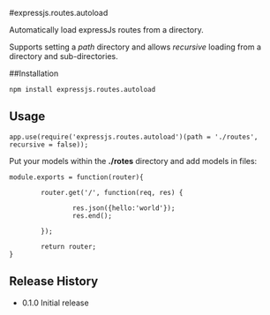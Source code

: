 #expressjs.routes.autoload

Automatically load expressJs routes from a directory.

Supports setting a *path* directory and allows *recursive* loading from a directory and sub-directories.

##Installation

``` 
npm install expressjs.routes.autoload
```

## Usage

```
app.use(require('expressjs.routes.autoload')(path = './routes', recursive = false));
```

Put your models within the **./rotes** directory and add models in files:

```
module.exports = function(router){

        router.get('/', function(req, res) {

                res.json({hello:'world'});
                res.end();

        });

        return router;
}

```

## Release History

* 0.1.0 Initial release
